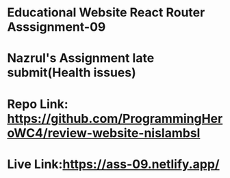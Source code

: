 # Educational Website React Router Asssignment-09

# Nazrul's Assignment late submit(Health issues)

# Repo Link: https://github.com/ProgrammingHeroWC4/review-website-nislambsl

# Live Link:https://ass-09.netlify.app/